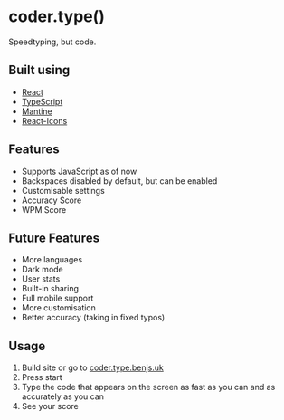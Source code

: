 # coder.type()
Speedtyping, but code.

## Built using
- [React](https://reactjs.org/)
- [TypeScript](https://www.typescriptlang.org/)
- [Mantine](https://mantine.dev/)
- [React-Icons](https://react-icons.github.io/react-icons/)

## Features
- Supports JavaScript as of now
- Backspaces disabled by default, but can be enabled
- Customisable settings
- Accuracy Score
- WPM Score

## Future Features
- More languages
- Dark mode
- User stats
- Built-in sharing
- Full mobile support
- More customisation
- Better accuracy (taking in fixed typos)

## Usage
1. Build site or go to [coder.type.benjs.uk](https://coder.type.benjs.uk)
2. Press start
3. Type the code that appears on the screen as fast as you can and as accurately as you can
4. See your score